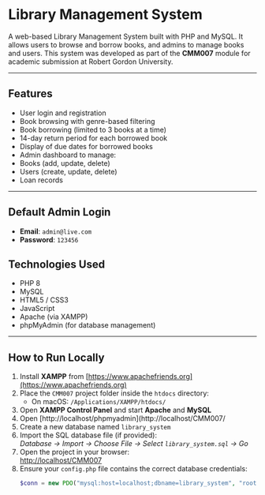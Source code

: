 # Library Management System

A web-based Library Management System built with PHP and MySQL. It allows users to browse and borrow books, and admins to manage books and users. This system was developed as part of the **CMM007** module for academic submission at Robert Gordon University.

---

## Features

- User login and registration
- Book browsing with genre-based filtering
- Book borrowing (limited to 3 books at a time)
- 14-day return period for each borrowed book
- Display of due dates for borrowed books
- Admin dashboard to manage:
- Books (add, update, delete)
- Users (create, update, delete)
- Loan records

---

## Default Admin Login

- **Email**: `admin@live.com`  
- **Password**: `123456`

## Technologies Used

- PHP 8
- MySQL
- HTML5 / CSS3
- JavaScript
- Apache (via XAMPP)
- phpMyAdmin (for database management)

---

## How to Run Locally

1. Install **XAMPP** from [https://www.apachefriends.org](https://www.apachefriends.org)
2. Place the `CMM007` project folder inside the `htdocs` directory:
   - On macOS: `/Applications/XAMPP/htdocs/`
3. Open **XAMPP Control Panel** and start **Apache** and **MySQL**
4. Open [http://localhost/phpmyadmin](http://localhost/CMM007/
5. Create a new database named `library_system`
6. Import the SQL database file (if provided):  
   _Database → Import → Choose File → Select `library_system.sql` → Go_
7. Open the project in your browser:  
   [http://localhost/CMM007](http://localhost/CMM007)
8. Ensure your `config.php` file contains the correct database credentials:
   ```php
   $conn = new PDO("mysql:host=localhost;dbname=library_system", "root", "");
